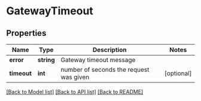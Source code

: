 # GatewayTimeout

## Properties
Name | Type | Description | Notes
------------ | ------------- | ------------- | -------------
**error** | **string** | Gateway timeout message | 
**timeout** | **int** | number of seconds the request was given | [optional] 

[[Back to Model list]](../../README.md#documentation-for-models) [[Back to API list]](../../README.md#documentation-for-api-endpoints) [[Back to README]](../../README.md)

